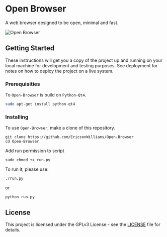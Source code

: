 
# Open Browser

A web browser designed to be open, minimal and fast.

![Open Browser](http://s33.postimg.org/ph83y12ov/openbrowser.png "")

## Getting Started

These instructions will get you a copy of the project up and running on your local machine for development and testing purposes. See deployment for notes on how to deploy the project on a live system.

### Prerequisities

To `Open-Browser` is build on `Python-Qt4`.

```bash
sudo apt-get install python-qt4
```

### Installing

To use `Open-Browser`, make a clone of this repository.

```
git clone https://github.com/EricsonWillians/Open-Browser
cd Open-Browser
```
Add run permission to script

```
sudo chmod +x run.py
```
To run it, please use:
```
./run.py
```
or
```
python run.py
```
## License

This project is licensed under the GPLv3 License - see the [LICENSE](LICENSE) file for details.
